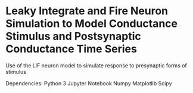 # Leaky Integrate and Fire Neuron Simulation to Model Conductance Stimulus and Postsynaptic Conductance Time Series

Use of the LIF neuron model to simulate response to presynaptic forms of stimulus

Dependencies:
Python 3
Jupyter Notebook
Numpy
Matplotlib
Scipy
